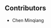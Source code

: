 ## Contributors
<!-- DO NOT EDIT - CONTRIBUTORS.md is autogenerated from git commit log by contributors.sh script. -->

- Chen Minqiang 
